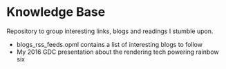 # Knowledge Base

Repository to group interesting links, blogs and readings I stumble upon.
   - blogs_rss_feeds.opml contains a list of interesting blogs to follow
   - My 2016 GDC presentation about the rendering tech powering rainbow six
   
